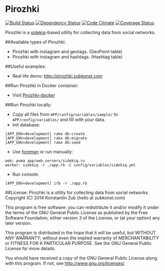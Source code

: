 Pirozhki
========
[![Build Status](https://travis-ci.org/ZubKonst/pirozhki.svg?branch=master)](https://travis-ci.org/ZubKonst/pirozhki)
[![Dependency Status](https://gemnasium.com/ZubKonst/pirozhki.svg)](https://gemnasium.com/ZubKonst/pirozhki)
[![Code Climate](https://codeclimate.com/github/ZubKonst/pirozhki/badges/gpa.svg)](https://codeclimate.com/github/ZubKonst/pirozhki)
[![Coverage Status](https://coveralls.io/repos/ZubKonst/pirozhki/badge.png?branch=master)](https://coveralls.io/r/ZubKonst/pirozhki)

Pirozhki is a [sidekiq](http://sidekiq.org)-based utility for collecting data from social networks. 

##Available types of Pirozhki:
- Pirozhki with instagram and geotags. (GeoPoint table)
- Pirozhki with instagram and hashtags. (Hashtag table)

##Useful examples:
- Real life demo: http://pirozhki.zubkonst.com

##Run Pirozhki in Docker container:
- Visit [Pirozhki-docker](https://github.com/ZubKonst/pirozhki-docker)

##Run Pirozhki locally:
- Copy all files from `APP/config/variables/sample/` to `APP/config/variables/` and fill with your data.
- Init database:
```
[APP_ENV=development] rake db:create
[APP_ENV=development] rake db:migrate
[APP_ENV=development] rake db:seed
```
- Use [foreman](https://github.com/ddollar/foreman) or run manually:
```
web: puma app/web_servers/sidekiq.ru
worker: sidekiq -r ./app.rb -C config/variables/sidekiq.yml
```
- Run console:
```
[APP_ENV=development] irb -r ./app.rb
```

##License:
Pirozhki is a utility for collecting data from social networks.  
Copyright (C) 2014  Konstantin Zub (hello at zubkonst.com)

This program is free software: you can redistribute it and/or modify
it under the terms of the GNU General Public License as published by
the Free Software Foundation, either version 3 of the License, or
(at your option) any later version.

This program is distributed in the hope that it will be useful,
but WITHOUT ANY WARRANTY; without even the implied warranty of
MERCHANTABILITY or FITNESS FOR A PARTICULAR PURPOSE.  See the
GNU General Public License for more details.

You should have received a copy of the GNU General Public License
along with this program.  If not, see <http://www.gnu.org/licenses/>.
